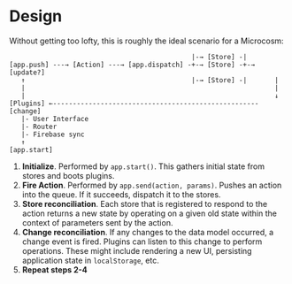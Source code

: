 # Design

Without getting too lofty, this is roughly the ideal scenario for a
Microcosm:

```
                                              |-→ [Store] -|
[app.push] ---→ [Action] ---→ [app.dispatch] -+-→ [Store] -+-→ [update?]
   ↑                                          |-→ [Store] -|       |
   |                                                               |
   |                                                               ↓
[Plugins] ←---------------------------------------------------- [change]
   |- User Interface
   |- Router
   |- Firebase sync
   ↑
[app.start]
```

1. **Initialize**. Performed by `app.start()`. This gathers initial state
   from stores and boots plugins.
2. **Fire Action**. Performed by `app.send(action, params)`. Pushes an
   action into the queue. If it succeeds, dispatch it to the stores.
3. **Store reconciliation**. Each store that is registered to respond
   to the action returns a new state by operating on a given old state
   within the context of parameters sent by the action.
4. **Change reconciliation**. If any changes to the data model
   occurred, a change event is fired. Plugins can listen to this
   change to perform operations. These might include rendering a new
   UI, persisting application state in `localStorage`, etc.
5. **Repeat steps 2-4**
